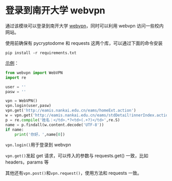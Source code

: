 # 登录到南开大学 webvpn

通过该模块可以登录到南开大学 [webvpn](https://webvpn.nankai.edu.cn/)，同时可以利用 webvpn 访问一些校内网站。

使用前确保有 pycryptodome 和 requests 这两个库，可以通过下面的命令安装

```shell
pip install -r requirements.txt
```

[示例](example.py)：

```python
from webvpn import WebVPN
import re

user = ''
pasw = ''

vpn = WebVPN()
vpn.login(user,pasw)
vpn.get('http://eamis.nankai.edu.cn/eams/homeExt.action')
w = vpn.get('http://eamis.nankai.edu.cn/eams/stdDetail!innerIndex.action?projectId=1')
p = re.compile('姓名：</td>.*?<td>(.+?)</td>',re.S)
name = p.findall(w.content.decode('UTF-8'))
if name:
    print('你好，',name[0])
```

`vpn.login()`用于登录到 webvpn

`vpn.get()`发起 get 请求，可以传入的参数与 requests.get() 一致，比如 headers，params 等

其他还有`vpn.post()`和`vpn.request()`，使用方法和 requests 一致。
